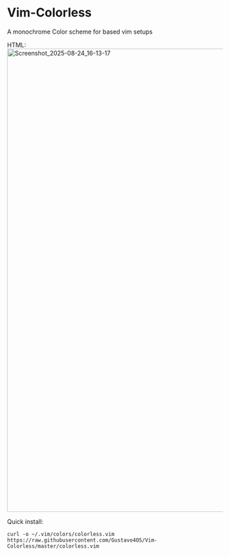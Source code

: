 # Vim-Colorless
A monochrome Color scheme for based vim setups

HTML:
<img width="1920" height="1080" alt="Screenshot_2025-08-24_16-13-17" src="https://github.com/user-attachments/assets/117224ec-d254-4a68-8171-6cfced75ca4b" />

Quick install:
``` curl
curl -o ~/.vim/colors/colorless.vim https://raw.githubusercontent.com/Gustavo4OS/Vim-Colorless/master/colorless.vim
```
